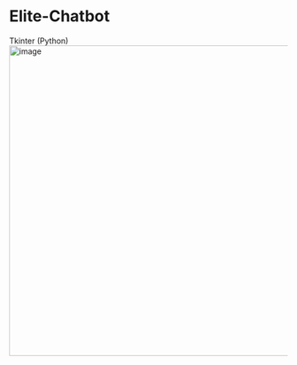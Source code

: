# Elite-Chatbot
Tkinter (Python)
<img width="562" alt="image" src="https://user-images.githubusercontent.com/72887609/148822481-9869c2b0-34f0-45ff-af59-5e586aca6ca5.png">
